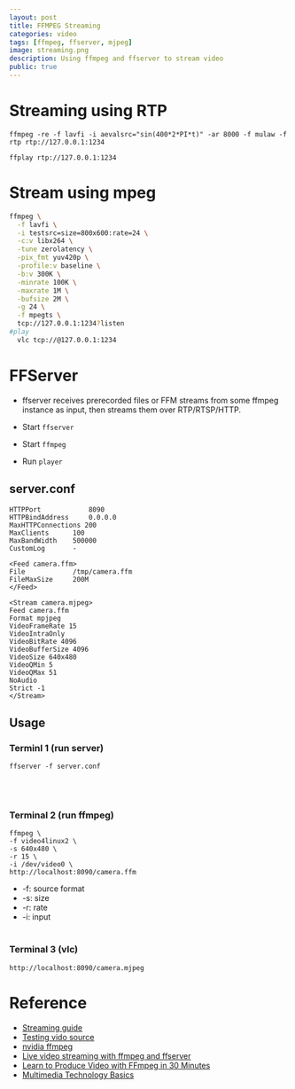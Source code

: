 ```yaml
---
layout: post
title: FFMPEG Streaming
categories: video
tags: [ffmpeg, ffserver, mjpeg]
image: streaming.png
description: Using ffmpeg and ffserver to stream video
public: true
---
```


# Streaming using RTP
```
ffmpeg -re -f lavfi -i aevalsrc="sin(400*2*PI*t)" -ar 8000 -f mulaw -f rtp rtp://127.0.0.1:1234

ffplay rtp://127.0.0.1:1234
```

# Stream using mpeg
```bash
ffmpeg \
  -f lavfi \
  -i testsrc=size=800x600:rate=24 \
  -c:v libx264 \
  -tune zerolatency \
  -pix_fmt yuv420p \
  -profile:v baseline \
  -b:v 300K \
  -minrate 100K \
  -maxrate 1M \
  -bufsize 2M \
  -g 24 \
  -f mpegts \
  tcp://127.0.0.1:1234?listen
#play
  vlc tcp://@127.0.0.1:1234

```

# FFServer
- ffserver receives prerecorded files or FFM streams from some ffmpeg instance as input, then streams them over RTP/RTSP/HTTP.

- Start `ffserver`
- Start `ffmpeg`
- Run `player`
  
## server.conf
```
HTTPPort            8090
HTTPBindAddress     0.0.0.0
MaxHTTPConnections 200
MaxClients      100
MaxBandWidth    500000
CustomLog       -

<Feed camera.ffm>
File            /tmp/camera.ffm
FileMaxSize     200M
</Feed>

<Stream camera.mjpeg>
Feed camera.ffm
Format mpjpeg
VideoFrameRate 15
VideoIntraOnly
VideoBitRate 4096
VideoBufferSize 4096
VideoSize 640x480
VideoQMin 5
VideoQMax 51
NoAudio
Strict -1
</Stream>
```

## Usage
### Terminl 1 (run server)
```
ffserver -f server.conf
```
&nbsp;  
&nbsp;  
### Terminal 2 (run ffmpeg)
  
```
ffmpeg \
-f video4linux2 \
-s 640x480 \
-r 15 \
-i /dev/video0 \
http://localhost:8090/camera.ffm
```

- -f: source format
- -s: size
- -r: rate
- -i: input
&nbsp;  
&nbsp;  
### Terminal 3 (vlc)
```
http://localhost:8090/camera.mjpeg
```


# Reference 
- [Streaming guide](https://trac.ffmpeg.org/wiki/StreamingGuide)
- [Testing vido source](https://www.bogotobogo.com/FFMpeg/ffmpeg_video_test_patterns_src.php)
- [nvidia ffmpeg](https://devblogs.nvidia.com/nvidia-ffmpeg-transcoding-guide/)
- [Live video streaming with ffmpeg and ffserver](http://www.budthapa.pro/2017/05/live-video-streaming-with-ffmpeg-and.html)
- [Learn to Produce Video with FFmpeg in 30 Minutes](https://streaminglearningcenter.com/learnffmpeg)
- [Multimedia Technology Basics](https://multimedia.cx/mmbasics.txt)
